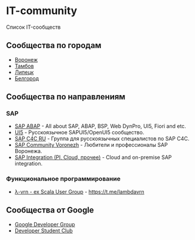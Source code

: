 # IT-community
Список IT-сообществ

## Сообщества по городам
- [Воронеж](Voronezh.md)
- [Тамбов](Tambov.md)
- [Липецк](Lipetsk.md)
- [Белгород](Belgorod.md)

## Сообщества по направлениям

### SAP
- [SAP ABAP](https://t.me/sapabap) - All about SAP, ABAP, BSP, Web DynPro, UI5, Fiori and etc.
- [UI5](https://t.me/ui5_js) - Русскоязычное SAPUI5/OpenUI5 сообщество.
- [SAP C4C RU](https://t.me/sap_c4c) - Группа для русскоязычных специалистов по SAP C4C.
- [SAP Community Voronezh](https://t.me/sapcmntvrn) - Любители и профессионалы SAP Воронежа.
- [SAP Integration (PI, Cloud, прочее)](https://t.me/sapintegration) - Cloud and on-premise SAP integration.

### Функциональное программирование
- [λ-vrn - ex Scala User Group](https://t.me/lambdavrn) - https://t.me/lambdavrn

## Сообщества от Google
- [Google Developer Group](gdg.md)
- [Developer Student Club](dsc.md)
